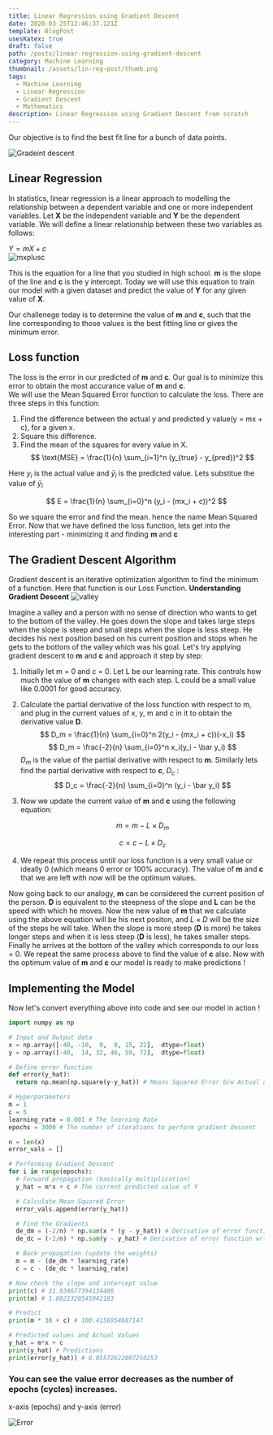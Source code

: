 ```yaml
---
title: Linear Regression using Gradient Descent
date: 2020-03-25T12:46:37.121Z
template: BlogPost
usesKatex: true
draft: false
path: /posts/linear-regression-using-gradient-descent
category: Machine Learning
thumbnail: /assets/lin-reg-post/thumb.png
tags:
  - Machine Learning
  - Linear Regression
  - Gradient Descent
  - Mathematics
description: Linear Regression using Gradient Descent from scratch
---
```


Our objective is to find the best fit line for a bunch of data points.

![Gradeint descent](/assets/lin-reg-post/animation1.gif)

## Linear Regression

In statistics, linear regression is a linear approach to modelling the relationship between a dependent variable and one or more independent variables.
Let **X** be the independent variable and **Y** be the dependent variable. We will define a linear relationship between these two variables as follows:

$Y = mX + c$  
![mxplusc](http://www.nabla.hr/SlopeInterceptLineEqu.gif)

This is the equation for a line that you studied in high school. **m** is the slope of the line and **c** is the y intercept. Today we will use this equation to train our model with a given dataset and predict the value of **Y** for any given value of **X**.

Our challenege today is to determine the value of **m** and **c**, such that the line corresponding to those values is the best fitting line or gives the minimum error.

## Loss function

The loss is the error in our predicted of **m** and **c**. Our goal is to minimize this error to obtain the most accurance value of **m** and **c**.  
We will use the Mean Squared Error function to calculate the loss. There are three steps in this function:

1. Find the difference between the actual y and predicted y value(y = mx + c), for a given x.
2. Square this difference.
3. Find the mean of the squares for every value in X.
   $$
   \text{MSE} = \frac{1}{n} \sum_{i=1}^n (y_{true} - y_{pred})^2
   $$

Here $y_i$ is the actual value and $\bar y_i$ is the predicted value. Lets substitue the value of $\bar y_i$

$$
E = \frac{1}{n} \sum_{i=0}^n (y_i - (mx_i + c))^2
$$

So we square the error and find the mean. hence the name Mean Squared Error.
Now that we have defined the loss function, lets get into the interesting part - minimizing it and finding **m** and **c**

## The Gradient Descent Algorithm

Gradient descent is an iterative optimization algorithm to find the minimum of a function. Here that function is our Loss Function.
**Understanding Gradient Descent**
![valley](/assets/lin-reg-post/valley-illustration.jpg)

Imagine a valley and a person with no sense of direction who wants to get to the bottom of the valley. He goes down the slope and takes large steps when the slope is steep and small steps when the slope is less steep. He decides his next position based on his current position and stops when he gets to the bottom of the valley which was his goal.
Let's try applying gradient descent to **m** and **c** and approach it step by step:

1. Initially let m = 0 and c = 0. Let L be our learning rate. This controls how much the value of **m** changes with each step. L could be a small value like 0.0001 for good accuracy.
2. Calculate the partial derivative of the loss function with respect to m, and plug in the current values of x, y, m and c in it to obtain the derivative value **D**.
   $$
   D_m = \frac{1}{n} \sum_{i=0}^n 2(y_i - (mx_i + c))(-x_i)
   $$
   $$
   D_m = \frac{-2}{n} \sum_{i=0}^n x_i(y_i - \bar y_i)
   $$
   $D_m$ is the value of the partial derivative with respect to **m**. Similarly lets find the partial derivative with respect to **c**, $D_c$ :
   $$
   D_c = \frac{-2}{n} \sum_{i=0}^n (y_i - \bar y_i)
   $$
3. Now we update the current value of **m** and **c** using the following equation:

   $$
   m = m - L \times D_m
   $$

   $$
   c = c - L \times D_c
   $$

4. We repeat this process untill our loss function is a very small value or ideally 0 (which means 0 error or 100% accuracy). The value of **m** and **c** that we are left with now will be the optimum values.

Now going back to our analogy, **m** can be considered the current position of the person. **D** is equivalent to the steepness of the slope and **L** can be the speed with which he moves. Now the new value of **m** that we calculate using the above equation will be his next positon, and $L \times D$ will be the size of the steps he will take. When the slope is more steep (**D** is more) he takes longer steps and when it is less steep (**D** is less), he takes smaller steps. Finally he arrives at the bottom of the valley which corresponds to our loss = 0.
We repeat the same process above to find the value of **c** also. Now with the optimum value of **m** and **c** our model is ready to make predictions !

## Implementing the Model

Now let's convert everything above into code and see our model in action !

```python
import numpy as np

# Input and Output data
x = np.array([-40, -10,  0,  8, 15, 22],  dtype=float)
y = np.array([-40,  14, 32, 46, 59, 72],  dtype=float)

# Define error function
def error(y_hat):
  return np.mean(np.square(y-y_hat)) # Means Squared Error b/w Actual and Predicted Output

# Hyperparameters
m = 1
c = 5
learning_rate = 0.001 # The learning Rate
epochs = 3000 # The number of iterations to perform gradient descent

n = len(x)
error_vals = []

# Performing Gradient Descent
for i in range(epochs):
  # Forward propagation (basically multiplication)
  y_hat = m*x + c # The current predicted value of Y

  # Calculate Mean Squared Error
  error_vals.append(error(y_hat))

  # Find the Gradients
  de_dm = (-2/n) * np.sum(x * (y - y_hat)) # Derivative of error function wrt m
  de_dc = (-2/n) * np.sum(y - y_hat) # Derivative of error function wrt c

  # Back propagation (update the weights)
  m = m - (de_dm * learning_rate)
  c = c - (de_dc * learning_rate)

# Now check the slope and intercept value
print(c) # 31.934677394134408
print(m) # 1.8021320545942183

# Predict
print(m * 38 + c) # 100.4156954687147

# Predicted values and Actual Values
y_hat = m*x + c
print(y_hat) # Predictions
print(error(y_hat)) # 0.05572622807250253

```

### You can see the value error decreases as the number of epochs (cycles) increases.

x-axis (epochs) and y-axis (error)

![Error](/assets/lin-reg-post/error.png)
